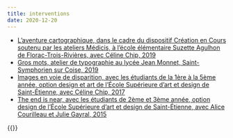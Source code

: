 ```yaml
---
title: interventions
date: 2020-12-20
---
```


- [L’aventure cartographique, dans le cadre du dispositif Création en Cours soutenu par les ateliers Médicis, à l’école élémentaire Suzette Agulhon de Florac-Trois-Rivières, avec Céline Chip, 2019](# "Aventure_carto01.jpg")
- [Gros mots, atelier de typographie au lycée Jean Monnet, Saint-Symphorien sur Coise, 2019](# "[first]01_Gros_mots_recherches01.jpg")
- [Images en voie de disparition, avec les étudiants de la 1ère à la 5ème année, option design et art de l’École Supérieure d’art et design de Saint-Étienne, avec Céline Chip, 2017](# "workshop_images.jpg")
- [The end is near, avec les étudiants de 2ème et 3ème année, option design de l’École Supérieure d’art et design de Saint-Étienne, avec Alice Courilleau et Julie Gayral, 2015](# "WS_esadse2.jpg")

{{<post-image>}}

